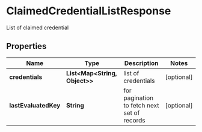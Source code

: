 # ClaimedCredentialListResponse

List of claimed credential

## Properties

| Name                 | Type                                      | Description                                 | Notes      |
| -------------------- | ----------------------------------------- | ------------------------------------------- | ---------- |
| **credentials**      | **List&lt;Map&lt;String, Object&gt;&gt;** | list of credentials                         | [optional] |
| **lastEvaluatedKey** | **String**                                | for pagination to fetch next set of records | [optional] |
